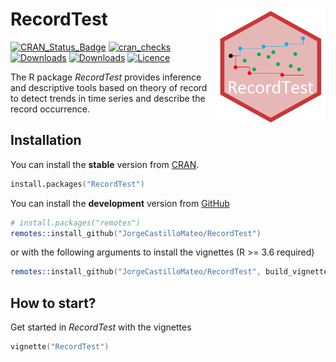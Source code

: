 RecordTest <img src="man/figures/logoRecordTest.png" width="175px" align="right" />
======================

[![CRAN_Status_Badge](http://www.r-pkg.org/badges/version/RecordTest)](http://cran.r-project.org/web/packages/RecordTest)
[![cran_checks](https://cranchecks.info/badges/worst/RecordTest)](https://cran.r-project.org/web/checks/check_results_RecordTest.html)
[![Downloads](http://cranlogs.r-pkg.org/badges/RecordTest)](http://cran.rstudio.com/package=RecordTest)
[![Downloads](https://cranlogs.r-pkg.org/badges/grand-total/RecordTest?color=red)](http://cran.rstudio.com/package=RecordTest)
[![Licence](https://img.shields.io/badge/licence-GPL--3-blue.svg)](https://www.gnu.org/licenses/gpl-3.0.en.html)
  
The R package *RecordTest* provides inference and descriptive tools based on theory of record to detect trends in time series and describe the record occurrence.  
  
## Installation
You can install the **stable** version from
[CRAN](https://cran.r-project.org/package=RecordTest).

```s
install.packages("RecordTest")
```

You can install the **development** version from
[GitHub](https://github.com/JorgeCastilloMateo/RecordTest)

```s
# install.packages("remotes")
remotes::install_github("JorgeCastilloMateo/RecordTest")
```

or with the following arguments to install the vignettes (R >= 3.6 required)

```s
remotes::install_github("JorgeCastilloMateo/RecordTest", build_vignettes = TRUE, dependencies = TRUE)
```

## How to start?
Get started in *RecordTest* with the vignettes

```s
vignette("RecordTest")
```